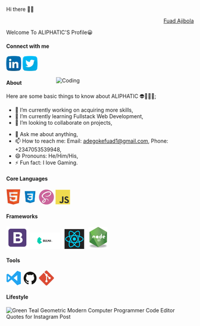 Hi there 👋🏾
<div align="right" class="badge-base LI-profile-badge" data-locale="en_US" data-size="medium" data-theme="dark" data-type="VERTICAL" data-vanity="fuad-ajibola-5a0034166" data-version="v1"><a class="badge-base__link LI-simple-link" href="https://ng.linkedin.com/in/fuad-ajibola-5a0034166?trk=profile-badge">Fuad Ajibola</a></div>
              

<span>Welcome To ALIPHATIC'S Profile😀</span>

#### Connect with me 
<a href="https://www.linkedin.com/in/fuad-ajibola-5a0034166/"><img src="images/linkedin.png" width="40" /></a>
<a href="https://twitter.com/AdegokeFuad"><img src="images/twitter.png" width="40" /></a>

<img align="right" alt="Coding" width="370" src="https://miro.medium.com/max/680/0*7Q3yvSIv_t0ioJ-Z.gif"/>

#### About
Here are some basic things to know about ALIPHATIC 👽👳🏾‍♂️;

- 🔭 I’m currently working on acquiring more skills,
- 🌱 I’m currently learning Fullstack Web Development,
- 👯 I’m looking to collaborate on projects,
<!--- 🤔 I’m looking for help with--> 
- 💬 Ask me about anything,
- 📫 How to reach me: Email: adegokefuad1@gmail.com, Phone: +2347053539948,
- 😄 Pronouns: He/Him/His,
- ⚡ Fun fact: I love Gaming.

#### Core Languages
<code><img src="images/html.jpg" width="40" title="HTML" /></code>
<code><img src="images/css.jpg" width="40" title="CSS" /></code>
<code><img src="images/sass.jpg" width="40" title="SASS" /></code>
<code><img src="images/javascript.png" width="40" title="JavaScript" /></code>

#### Frameworks
<code><img src="images/B.png" width="60" title="Bootstrap" /></code>
<code><img src="images/Bulma.png" width="80" title="Bulma" /></code>
<code><img src="images/react.png" width="70" title="React" /></code>
<code><img src="images/R.png" width="50" title="NodeJS" /></code>

#### Tools
<code><img src="images/visualstudio.svg" width="40" title="Visual Studio Code" /></code>
<code><img src="images/github.jpg" width="40" title="GitHub" /></code>
<code><img src="images/git.jpg" width="40" title="Git" /></code>

#### Lifestyle
![Green Teal Geometric Modern Computer Programmer Code Editor Quotes for Instagram Post](https://user-images.githubusercontent.com/105937740/174781153-79d156a6-8e4a-4d8b-aa75-880be17afeac.jpg)


